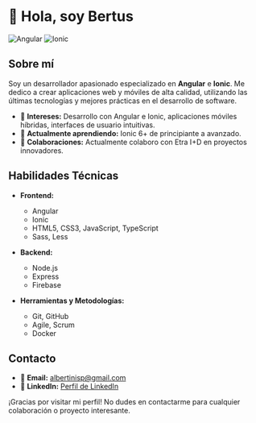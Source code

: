 # 👋 Hola, soy Bertus

![Angular](https://img.shields.io/badge/Angular-DD0031?logo=angular&logoColor=white&style=for-the-badge)
![Ionic](https://img.shields.io/badge/Ionic-3880FF?logo=ionic&logoColor=white&style=for-the-badge)

## Sobre mí

Soy un desarrollador apasionado especializado en **Angular** e **Ionic**. Me dedico a crear aplicaciones web y móviles de alta calidad, utilizando las últimas tecnologías y mejores prácticas en el desarrollo de software.

- 👀 **Intereses:** Desarrollo con Angular e Ionic, aplicaciones móviles híbridas, interfaces de usuario intuitivas.
- 🌱 **Actualmente aprendiendo:** Ionic 6+ de principiante a avanzado.
- 💼 **Colaboraciones:** Actualmente colaboro con Etra I+D en proyectos innovadores.

## Habilidades Técnicas

- **Frontend:**
  - Angular
  - Ionic
  - HTML5, CSS3, JavaScript, TypeScript
  - Sass, Less

- **Backend:**
  - Node.js
  - Express
  - Firebase

- **Herramientas y Metodologías:**
  - Git, GitHub
  - Agile, Scrum
  - Docker

## Contacto

- 📧 **Email:** albertinisp@gmail.com
- 💼 **LinkedIn:** [Perfil de LinkedIn]([https://www.linkedin.com/in/bertus](https://www.linkedin.com/in/alberto-sanchez-full-stack/))

¡Gracias por visitar mi perfil! No dudes en contactarme para cualquier colaboración o proyecto interesante.

<!---
Bertus8/Bertus8 es un ✨ repositorio especial ✨ porque su `README.md` (este archivo) aparece en tu perfil de GitHub.
Puedes hacer clic en el enlace de Vista Previa para ver los cambios.
--->
